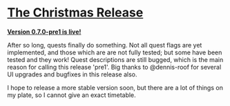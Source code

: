 [The Christmas Release](https://dgolddragon28.github.io/Unangband/2018/12/25/Version070pre1.html)
==============================

**[Version 0.7.0-pre1 is live!](https://github.com/DGoldDragon28/Unangband/releases/tag/v.0.7.0-pre1)**

After so long, quests finally do something. Not all quest flags are yet implemented, and those which are
are not fully tested; but some have been tested and they work! Quest descriptions are still bugged, which
is the main reason for calling this release 'pre1'. Big thanks to @dennis-roof for several UI upgrades and
bugfixes in this release also.

I hope to release a more stable version soon, but there are a lot of things on my plate, so I cannot give
an exact timetable.
